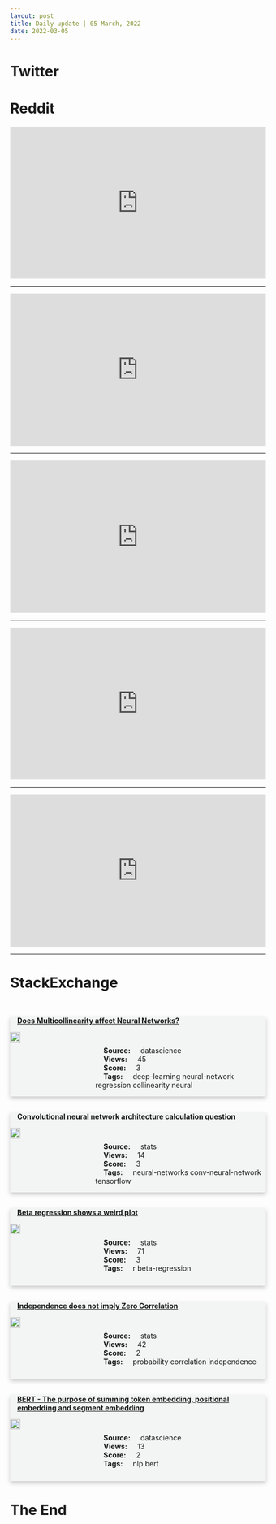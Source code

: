 ```yaml
---
layout: post
title: Daily update | 05 March, 2022
date: 2022-03-05
---
```


<script async src="https://platform.twitter.com/widgets.js" charset="utf-8"></script>


<script src='https://storage.ko-fi.com/cdn/scripts/overlay-widget.js'></script>
<script>
  kofiWidgetOverlay.draw('themldojo', {
    'type': 'floating-chat',
    'floating-chat.donateButton.text': 'Support me',
    'floating-chat.donateButton.background-color': '#f45d22',
    'floating-chat.donateButton.text-color': '#fff'
  });
</script>

# Twitter 

<blockquote class="twitter-tweet"><a href="https://twitter.com/ossia/status/1499813392844210179"></a></blockquote>

<blockquote class="twitter-tweet"><a href="https://twitter.com/KirkDBorne/status/1499671454513876999"></a></blockquote>

<blockquote class="twitter-tweet"><a href="https://twitter.com/GilesPalaeoLab/status/1499671243519311872"></a></blockquote>

<blockquote class="twitter-tweet"><a href="https://twitter.com/ak92501/status/1499584439726264362"></a></blockquote>

<blockquote class="twitter-tweet"><a href="https://twitter.com/HochreiterSepp/status/1499632768493494276"></a></blockquote>

<blockquote class="twitter-tweet"><a href="https://twitter.com/GoogleAI/status/1499808245367459840"></a></blockquote>

<blockquote class="twitter-tweet"><a href="https://twitter.com/huggingface/status/1499565884838273026"></a></blockquote>

<blockquote class="twitter-tweet"><a href="https://twitter.com/slashML/status/1499708306440523778"></a></blockquote>

<blockquote class="twitter-tweet"><a href="https://twitter.com/huggingface/status/1499570136315056130"></a></blockquote>

<blockquote class="twitter-tweet"><a href="https://twitter.com/arXiv_Daily/status/1499703529790853126"></a></blockquote>

# Reddit 

<iframe id="reddit-embed" src="https://www.redditmedia.com/r/MachineLearning/comments/t6lcyz/hey_all_im_sebastian_raschka_author_of_machine?ref_source=embed&amp;ref=share&amp;embed=true" sandbox="allow-scripts allow-same-origin allow-popups" style="border: none;" height="300" width="100%" scrolling="yes"></iframe>
<hr style="width:100%;text-align:left;margin-left:0">
<iframe id="reddit-embed" src="https://www.redditmedia.com/r/datascience/comments/t6h5cw/for_those_who_did_go_back_to_the_university_was?ref_source=embed&amp;ref=share&amp;embed=true" sandbox="allow-scripts allow-same-origin allow-popups" style="border: none;" height="300" width="100%" scrolling="yes"></iframe>
<hr style="width:100%;text-align:left;margin-left:0">
<iframe id="reddit-embed" src="https://www.redditmedia.com/r/dataengineering/comments/t6lpul/dbt_tests_vs_great_expectations?ref_source=embed&amp;ref=share&amp;embed=true" sandbox="allow-scripts allow-same-origin allow-popups" style="border: none;" height="300" width="100%" scrolling="yes"></iframe>
<hr style="width:100%;text-align:left;margin-left:0">
<iframe id="reddit-embed" src="https://www.redditmedia.com/r/dataengineering/comments/t6mn8s/can_data_engineers_stay_competitive_without?ref_source=embed&amp;ref=share&amp;embed=true" sandbox="allow-scripts allow-same-origin allow-popups" style="border: none;" height="300" width="100%" scrolling="yes"></iframe>
<hr style="width:100%;text-align:left;margin-left:0">
<iframe id="reddit-embed" src="https://www.redditmedia.com/r/statistics/comments/t6gudh/q_how_to_evaluate_clustering_in_dimensionality?ref_source=embed&amp;ref=share&amp;embed=true" sandbox="allow-scripts allow-same-origin allow-popups" style="border: none;" height="300" width="100%" scrolling="yes"></iframe>
<hr style="width:100%;text-align:left;margin-left:0">

<style>
.card {
box-shadow: 0 4px 8px 0 rgba(0,0,0,0.2);
transition: 0.3s;
width: 100%;
background-color: #F3F4F4;
}
p{
    margin-left:  3em;
    padding-top: 1em;
}
.part2{
    display: grid;
    grid-template-columns: 1fr 3fr;
}
h4{
    margin: 1em;
}

.card:hover {
box-shadow: 0 8px 16px 0 rgba(0,0,0,0.2);
}
b {
padding: 2px 16px;
}
</style>
  
# StackExchange 


  <br>
  <div class="card">
  <h4><a href='https://datascience.stackexchange.com/questions/108755/does-multicollinearity-affect-neural-networks'>Does Multicollinearity affect Neural Networks?</a></h4> 
  <div class="part2">
      <img src="https://cdn.sstatic.net/Sites/datascience/Img/apple-touch-icon@2.png?v=1c36463984b3" alt="Img missing!" style="width:40%">
      <p><b>Source:</b> datascience<br><b>Views:</b> 45<br><b>Score:</b> 3<br><b>Tags:</b> <span class="badge badge-dark">deep-learning</span> <span class="badge badge-dark">neural-network</span> <span class="badge badge-dark">regression</span> <span class="badge badge-dark">collinearity</span> <span class="badge badge-dark">neural</span></p> 
  </div>
  </div>
      
  <br>
  <div class="card">
  <h4><a href='https://stats.stackexchange.com/questions/566641/convolutional-neural-network-architecture-calculation-question'>Convolutional neural network architecture calculation question</a></h4> 
  <div class="part2">
      <img src="https://cdn.sstatic.net/Sites/stats/Img/apple-touch-icon@2.png?v=344f57aa10cc" alt="Img missing!" style="width:40%">
      <p><b>Source:</b> stats<br><b>Views:</b> 14<br><b>Score:</b> 3<br><b>Tags:</b> <span class="badge badge-dark">neural-networks</span> <span class="badge badge-dark">conv-neural-network</span> <span class="badge badge-dark">tensorflow</span></p> 
  </div>
  </div>
      
  <br>
  <div class="card">
  <h4><a href='https://stats.stackexchange.com/questions/566640/beta-regression-shows-a-weird-plot'>Beta regression shows a weird plot</a></h4> 
  <div class="part2">
      <img src="https://cdn.sstatic.net/Sites/stats/Img/apple-touch-icon@2.png?v=344f57aa10cc" alt="Img missing!" style="width:40%">
      <p><b>Source:</b> stats<br><b>Views:</b> 71<br><b>Score:</b> 3<br><b>Tags:</b> <span class="badge badge-dark">r</span> <span class="badge badge-dark">beta-regression</span></p> 
  </div>
  </div>
      
  <br>
  <div class="card">
  <h4><a href='https://stats.stackexchange.com/questions/566585/independence-does-not-imply-zero-correlation'>Independence does not imply Zero Correlation</a></h4> 
  <div class="part2">
      <img src="https://cdn.sstatic.net/Sites/stats/Img/apple-touch-icon@2.png?v=344f57aa10cc" alt="Img missing!" style="width:40%">
      <p><b>Source:</b> stats<br><b>Views:</b> 42<br><b>Score:</b> 2<br><b>Tags:</b> <span class="badge badge-dark">probability</span> <span class="badge badge-dark">correlation</span> <span class="badge badge-dark">independence</span></p> 
  </div>
  </div>
      
  <br>
  <div class="card">
  <h4><a href='https://datascience.stackexchange.com/questions/108740/bert-the-purpose-of-summing-token-embedding-positional-embedding-and-segment'>BERT - The purpose of summing token embedding, positional embedding and segment embedding</a></h4> 
  <div class="part2">
      <img src="https://cdn.sstatic.net/Sites/datascience/Img/apple-touch-icon@2.png?v=1c36463984b3" alt="Img missing!" style="width:40%">
      <p><b>Source:</b> datascience<br><b>Views:</b> 13<br><b>Score:</b> 2<br><b>Tags:</b> <span class="badge badge-dark">nlp</span> <span class="badge badge-dark">bert</span></p> 
  </div>
  </div>
      
# The End